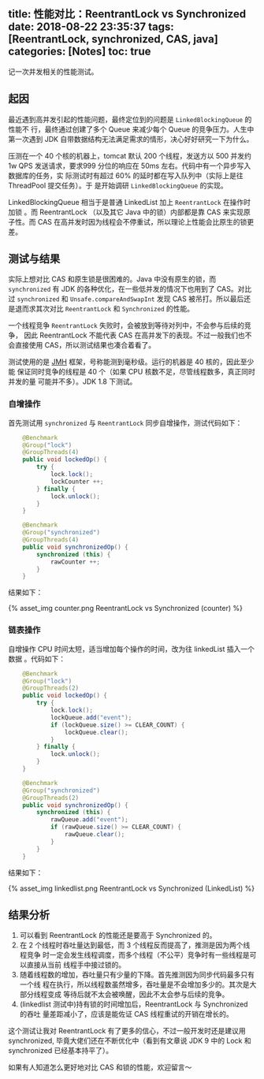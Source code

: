 title: 性能对比：ReentrantLock vs Synchronized
date: 2018-08-22 23:35:37
tags: [ReentrantLock, synchronized, CAS, java]
categories: [Notes]
toc: true
---

记一次并发相关的性能测试。

## 起因

最近遇到高并发引起的性能问题，最终定位到的问题是 `LinkedBlockingQueue` 的性能不
行，最终通过创建了多个 Queue 来减少每个 Queue 的竞争压力。人生中第一次遇到 JDK
自带数据结构无法满足需求的情形，决心好好研究一下为什么。

压测在一个 40 个核的机器上，tomcat 默认 200 个线程，发送方以 500 并发约 1w QPS
发送请求，要求999 分位的响应在 50ms 左右。代码中有一个异步写入数据库的任务，实
际测试时有超过 60% 的延时都在写入队列中（实际上是往 ThreadPool 提交任务）。于
是开始调研 `LinkedBlockingQueue` 的实现。

LinkedBlockingQueue 相当于是普通 LinkedList 加上 `ReentrantLock` 在操作时加锁
。而 ReentrantLock （以及其它 Java 中的锁）内部都是靠 CAS 来实现原子性。而 CAS
在高并发时因为线程会不停重试，所以理论上性能会比原生的锁更差。

## 测试与结果

实际上想对比 CAS 和原生锁是很困难的。Java 中没有原生的锁，而 `synchronized` 有
JDK 的各种优化，在一些低并发的情况下也用到了 CAS。对比过 `synchronized` 和
`Unsafe.compareAndSwapInt` 发现 CAS 被吊打。所以最后还是退而求其次对比
`ReentrantLock` 和 `Synchronized` 的性能。

一个线程竞争 `ReentrantLock` 失败时，会被放到等待对列中，不会参与后续的竞争，
因此 ReentrantLock 不能代表 CAS 在高并发下的表现。不过一般我们也不会直接使用
CAS，所以测试结果也凑合着看了。

测试使用的是 [JMH]() 框架，号称能测到毫秒级。运行的机器是 40 核的，因此至少能
保证同时竞争的线程是 40 个（如果 CPU 核数不足，尽管线程数多，真正同时并发的量
可能并不多）。JDK 1.8 下测试。

### 自增操作

首先测试用 `synchronized` 与 `ReentrantLock` 同步自增操作，测试代码如下：

```java
    @Benchmark
    @Group("lock")
    @GroupThreads(4)
    public void lockedOp() {
        try {
            lock.lock();
            lockCounter ++;
        } finally {
            lock.unlock();
        }
    }

    @Benchmark
    @Group("synchronized")
    @GroupThreads(4)
    public void synchronizedOp() {
        synchronized (this) {
            rawCounter ++;
        }
    }
```

结果如下：

{% asset_img counter.png ReentrantLock vs Synchronized (counter) %}

### 链表操作

自增操作 CPU 时间太短，适当增加每个操作的时间，改为往 linkedList 插入一个数据
。代码如下：

```java
    @Benchmark
    @Group("lock")
    @GroupThreads(2)
    public void lockedOp() {
        try {
            lock.lock();
            lockQueue.add("event");
            if (lockQueue.size() >= CLEAR_COUNT) {
                lockQueue.clear();
            }
        } finally {
            lock.unlock();
        }
    }

    @Benchmark
    @Group("synchronized")
    @GroupThreads(2)
    public void synchronizedOp() {
        synchronized (this) {
            rawQueue.add("event");
            if (rawQueue.size() >= CLEAR_COUNT) {
                rawQueue.clear();
            }
        }
    }
```

结果如下：

{% asset_img linkedlist.png ReentrantLock vs Synchronized (LinkedList) %}

## 结果分析

1. 可以看到 ReentrantLock 的性能还是要高于 Synchronized 的。
2. 在 2 个线程时吞吐量达到最低，而 3 个线程反而提高了，推测是因为两个线程竞争
   时一定会发生线程调度，而多个线程（不公平）竞争时有一些线程是可以直接从当前
   线程手中接过锁的。
3. 随着线程数的增加，吞吐量只有少量的下降。首先推测因为同步代码最多只有一个线
   程在执行，所以线程数虽然增多，吞吐量是不会增加多少的。其次是大部分线程变成
   等待后就不太会被唤醒，因此不太会参与后续的竞争。
4. (linkedlist 测试中)持有锁的时间增加后，ReentrantLock 与 Synchronized 的吞吐
   量差距减小了，应该是能佐证 CAS 线程重试的开销在增长的。

这个测试让我对 ReentrantLock 有了更多的信心，不过一般开发时还是建议用
synchronized, 毕竟大佬们还在不断优化中（看到有文章说 JDK 9 中的 Lock 和
synchronized 已经基本持平了）。

如果有人知道怎么更好地对比 CAS 和锁的性能，欢迎留言～

